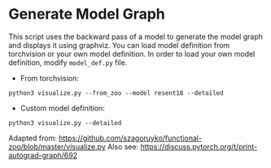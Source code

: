 # Generate Model Graph

This script uses the backward pass of a model to generate the model graph and displays it using graphviz.
You can load model definition from torchvision or your own model definition.
In order to load your own model definition, modify `model_def.py` file.

+ From torchvision:

```
python3 visualize.py --from_zoo --model resent18 --detailed
```

+ Custom model definition:

```
python3 visualize.py --detailed
```

Adapted from: https://github.com/szagoruyko/functional-zoo/blob/master/visualize.py
Also see: https://discuss.pytorch.org/t/print-autograd-graph/692
